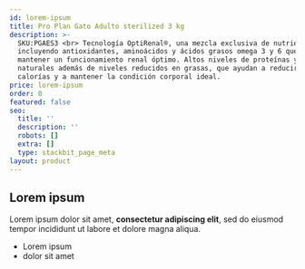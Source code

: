 ```yaml
---
id: lorem-ipsum
title: Pro Plan Gato Adulto sterilized 3 kg
description: >-
  SKU:PGAES3 <br> Tecnología OptiRenal®, una mezcla exclusiva de nutrientes
  incluyendo antioxidantes, aminoácidos y ácidos grasos omega 3 y 6 que ayudan a
  mantener un funcionamiento renal óptimo. Altos niveles de proteínas y fibras
  naturales además de niveles reducidos en grasas, que ayudan a reducir las
  calorías y a mantener la condición corporal ideal.
price: lorem-ipsum
order: 0
featured: false
seo:
  title: ''
  description: ''
  robots: []
  extra: []
  type: stackbit_page_meta
layout: product
---
```

## Lorem ipsum

Lorem ipsum dolor sit amet, **consectetur adipiscing elit**, sed do eiusmod tempor incididunt ut labore et dolore magna aliqua.

- Lorem ipsum
- dolor sit amet